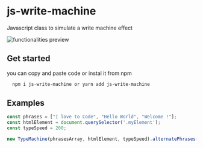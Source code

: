 
# js-write-machine

Javascript class to simulate a write machine effect



![functionalities preview](https://github.com/juliocesarlab/assets/blob/main/CPT2202271407-1344x651.gif)


## Get started
you can copy and paste code or instal it from npm
````bash
  npm i js-write-machine or yarn add js-write-machine
````

## Examples

```javascript
const phrases = ["I love to Code", "Hello World", "Welcome !"];
const htmlElement = document.querySelector('.myElement');
const typeSpeed = 200;

new TypeMachine(phrasesArray, htmlElement, typeSpeed).alternatePhrases()
```

